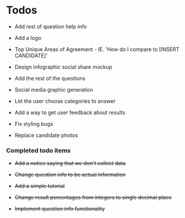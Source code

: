 # Todos

* Add rest of question help info

* Add a logo

* Top Unique Areas of Agreement - IE. 'How do I compare to [INSERT CANDIDATE]' 

* Design infographic social share mockup

* Add the rest of the questions

* Social media graphic generation

* Let the user choose categories to answer

* Add a way to get user feedback about results

* Fix styling bugs

* Replace candidate photos

### Completed todo items

* <del> Add a notice saying that we don't collect data

* <del> Change question info to be actual information

* <del> Add a simple tutorial

* <del> Change result percentages from integers to single decimal place

* <del>Implement question info functionality
